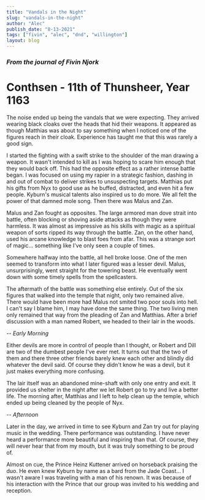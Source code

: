 ```yaml
---
title: "Vandals in the Night"
slug: "vandals-in-the-night"
author: "Alec"
publish_date: "8-13-2021"
tags: ["fivin", "alec", "dnd", "willington"] 
layout: blog
---
```


### *From the journal of Fivin Njork*

# Conthsen - 11th of Thunsheer, Year 1163

The noise ended up being the vandals that we were expecting. They arrived wearing black cloaks over the heads that hid their weapons. It appeared as though Matthias was about to say something when I noticed one of the figures reach in their cloak. Experience has taught me that this was rarely a good sign. 

I started the fighting with a swift strike to the shoulder of the man drawing a weapon. It wasn't intended to kill as I was hoping to scare him enough that they would back off. This had the opposite effect as a rather intense battle began. I was focused on using my rapier in a strategic fashion, dashing in and out of combat to deliver strikes to unsuspecting targets. Matthias put his gifts from Nyx to good use as he buffed, distracted, and even hit a few people. Kyburn's musical talents also inspired us to do more. We all felt the power of that damned mole song. Then there was Malus and Zan.

Malus and Zan fought as opposites. The large armored man dove strait into battle, often blocking or shoving aside attacks as though they were harmless. It was almost as impressive as his skills with magic as a spiritual weapon of sorts ripped its way through the battle. Zan, on the other hand, used his arcane knowledge to blast foes from afar. This was a strange sort of magic... something like I've only seen a couple of times. 

Somewhere halfway into the battle, all hell broke loose. One of the men seemed to transform into what I later figured was a lesser devil. Malus, unsurprisingly, went straight for the towering beast. He eventually went down with some timely spells from the spellcasters. 

The aftermath of the battle was something else entirely. Out of the six figures that walked into the temple that night, only two remained alive. There would have been more had Malus not smited two poor souls into hell. I can't say I blame him, I may have done the same thing. The two living men only remained that way from the pleading of Zan and Matthias. After a brief discussion with a man named Robert, we headed to their lair in the woods. 

-- *Early Morning*

Either devils are more in control of people than I thought, or Robert and Dill are two of the dumbest people I've ever met. It turns out that the two of them and there three other friends barely knew each other and blindly did whatever the devil said. Of course they didn't know he was a devil, but it just makes everything more confusing. 

The lair itself was an abandoned mine-shaft with only one entry and exit. It provided us shelter in the night after we let Robert go to try and live a better life. The morning after, Matthias and I left to help clean up the temple, which ended up being cleaned by the people of Nyx. 

-- *Afternoon*

Later in the day, we arrived in time to see Kyburn and Zan try out for playing music in the wedding. There performance was outstanding. I have never heard a performance more beautiful and inspiring than that. Of course, they will never hear that from my mouth, but it was truly something to be proud of. 

Almost on cue, the Prince Heinz Kuttener arrived on horseback praising the duo. He even knew Kyburn by name as a bard from the Jade Coast... I wasn't aware I was traveling with a man of his renown. It was because of his interaction with the Prince that our group was invited to his wedding and reception.
